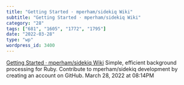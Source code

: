 ```yaml
---
title: "Getting Started · mperham/sidekiq Wiki"
subtitle: "Getting Started · mperham/sidekiq Wiki"
category: "28"
tags: ["681", "1605", "1772", "1795"]
date: "2022-03-28"
type: "wp"
wordpress_id: 3400
---
```

[ Getting Started · mperham/sidekiq Wiki](https://github.com/mperham/sidekiq/wiki/Getting-Started)
 Simple, efficient background processing for Ruby. Contribute to mperham/sidekiq development by creating an account on GitHub.
March 28, 2022 at 08:14PM